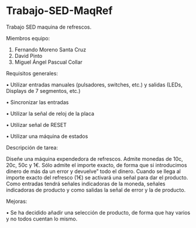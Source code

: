 # Trabajo-SED-MaqRef

Trabajo SED maquina de refrescos.

Miembros equipo:

1. Fernando Moreno Santa Cruz
2. David Pinto
3. Miguel Ángel Pascual Collar

Requisitos generales:

• Utilizar entradas manuales (pulsadores, switches, etc.) y salidas (LEDs, Displays de 7 segmentos, etc.)

• Sincronizar las entradas

• Utilizar la señal de reloj de la placa

• Utilizar señal de RESET

• Utilizar una máquina de estados


Descripción de tarea:

Diseñe una máquina expendedora de refrescos. Admite monedas de 10c, 20c, 50c y 1€. Sólo admite el importe exacto, de forma que si introducimos dinero de más da un error y devuelve” todo el dinero. Cuando se llega al importe exacto del refresco (1€) se activará una señal para dar el producto. Como entradas tendrá señales indicadoras de la moneda, señales indicadoras de producto y como salidas la señal de error y la de producto.

Mejoras:

• Se ha decidido añadir una selección de producto, de forma que hay varios y no todos cuentan lo mismo.
